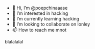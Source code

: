 - 👋 Hi, I’m @poepchinaaase
- 👀 I’m interested in hacking
- 🌱 I’m currently learning hacking
- 💞️ I’m looking to collaborate on lonley
- 📫 How to reach me mnot

<!---
poepchinaaase/poepchinaaase is a ✨ special ✨ repository because its `README.md` (this file) appears on your GitHub profile.
You can click the Preview link to take a look at your changes.
--->
blalalalal
